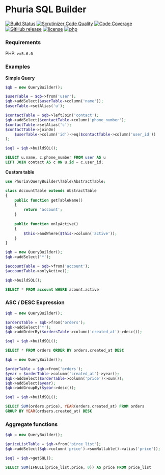# Phuria SQL Builder 
[![Build Status](https://img.shields.io/scrutinizer/build/g/phuria/sql-builder.svg?maxAge=2592000)](https://scrutinizer-ci.com/g/phuria/sql-builder/build-status/master)
[![Scrutinizer Code Quality](https://img.shields.io/scrutinizer/g/phuria/sql-builder.svg?maxAge=2592000)](https://scrutinizer-ci.com/g/phuria/sql-builder/?branch=master)
[![Code Coverage](https://img.shields.io/scrutinizer/coverage/g/phuria/sql-builder.svg?maxAge=2592000)](https://scrutinizer-ci.com/g/phuria/sql-builder/?branch=master)
[![GitHub release](https://img.shields.io/github/release/phuria/sql-builder.svg?maxAge=2592000?style=flat-square)]()
[![license](https://img.shields.io/github/license/phuria/sql-builder.svg?maxAge=2592000?style=flat-square)]()
[![php](https://img.shields.io/badge/PHP-5.6-blue.svg)]()

### Requirements

PHP: `>=5.6.0`

### Examples

__Simple Query__

```php
$qb = new QueryBuilder();

$userTable = $qb->from('user');
$qb->addSelect($userTable->column('name'));
$userTable->setAlias('u');

$contactTable = $qb->leftJoin('contact');
$qb->addSelect($contactTable->column('phone_number');
$contactTable->setAlias('c');
$contactTable->joinOn(
    $userTable->column('id')->eq($contactTable->column('user_id'))
);

$sql = $qb->buildSQL();
```

```sql
SELECT u.name, c.phone_number FROM user AS u
LEFT JOIN contact AS c ON u.id = c.user_id;
```


__Custom table__

```php
use Phuria\QueryBuilder\Table\AbstractTable;

class AccountTable extends AbstractTable
{
    public function getTableName()
    {
        return 'account';
    }
    
    public function onlyActive()
    {
        $this->andWhere($this->column('active'));
    }
}
```

```php
$qb = new QueryBuilder();
$qb->addSelect('*');

$accountTable = $qb->from('account');
$accountTable->onlyActive();

$qb->buildSQL();
```

```sql
SELECT * FROM account WHERE acount.active
```

### ASC / DESC Expression

```php
$qb = new QueryBuilder();

$ordersTable = $qb->from('orders');
$qb->addSelect('*');
$qb->addOrderBy($ordersTable->column('created_at')->desc());

$sql = $qb->buildSQL();
```

```sql
SELECT * FROM orders ORDER BY orders.created_at DESC
```

```php
$qb = new QueryBuilder();

$orderTable = $qb->from('orders');
$year = $orderTable->column('created_at')->year();
$qb->addSelect($orderTable->column('price')->sum());
$qb->addSelect($year);
$qb->addGroupBy($year->desc());

$sql = $qb->buildSQL();
```

```sql
SELECT SUM(orders.price), YEAR(orders.created_at) FROM orders
GROUP BY YEAR(ordsers.created_at) DESC
```

### Aggregate functions

```php
$qb = new QueryBuilder();

$priceListTable = $qb->from('pirce_list');
$qb->addSelect($qb->column('price')->sumNullable()->alias('price'));

$sql = $qb->getSQL();
```

```sql
SELECT SUM(IFNULL(price_list.price, 0)) AS price FROM price_list
```
